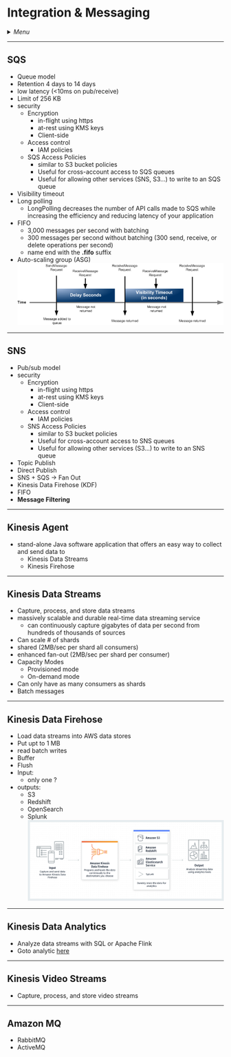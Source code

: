 # Integration & Messaging

<details>
 <summary><i>Menu</i></summary>

- [SQS](#sqs)
- [SNS](#sns)
- [Kinesis Data Agent](#kinesis-agent)
- [Kinesis Data Streams](#kinesis-data-streams)
- [Kinesis Data Firehose](#kinesis-data-firehose)
- [Kinesis Data Analytics](#kinesis-data-analytics)
- [Kinesis Video Streams](#kinesis-video-streams)
- [Amazon MQ](#amazon-mq)
</details>

---
## SQS
- Queue model
- Retention 4 days to 14 days
- low latency (<10ms on pub/receive)
- Limit of 256 KB
- security
  - Encryption
    - in-flight using https
    - at-rest using KMS keys
    - Client-side
  - Access control
    - IAM policies
  - SQS Access Policies
    - similar to S3 bucket policies
    - Useful for cross-account access to SQS queues
    - Useful for allowing other services (SNS, S3...) to write to an SQS queue
- Visibility timeout
- Long polling
  - LongPolling decreases the number of API calls made to SQS while increasing the efficiency and reducing latency of your application
- FIFO
  - 3,000 messages per second with batching
  - 300 messages per second without batching (300 send, receive, or delete operations per second)
  - name end with the __.fifo__ suffix
- Auto-scaling group (ASG)
![SQS delay](../../images/sqs-delay-queues-diagram.png)
---
## SNS
- Pub/sub model
- security
  - Encryption
    - in-flight using https
    - at-rest using KMS keys
    - Client-side
  - Access control
    - IAM policies
  - SNS Access Policies
    - similar to S3 bucket policies
    - Useful for cross-account access to SNS queues
    - Useful for allowing other services (S3...) to write to an SNS queue
- Topic Publish
- Direct Publish
- SNS + SQS -> Fan Out
- Kinesis Data Firehose (KDF)
- FIFO
- __Message Filtering__

---
## Kinesis Agent
- stand-alone Java software application that offers an easy way to collect and send data to
  - Kinesis Data Streams
  - Kinesis Firehose

---
## Kinesis Data Streams
- Capture, process, and store data streams
- massively scalable and durable real-time data streaming service
  - can continuously capture gigabytes of data per second from hundreds of thousands of sources
- Can scale # of shards
- shared (2MB/sec per shard all consumers)
- enhanced fan-out (2MB/sec per shard per consumer)
- Capacity Modes
  - Provisioned mode
  - On-demand mode
- Can only have as many consumers as shards
- Batch messages

---
## Kinesis Data Firehose
- Load data streams into AWS data stores
- Put upt to 1 MB
- read batch writes
- Buffer
- Flush
- Input:
  - only one ?
- outputs:
  - S3
  - Redshift
  - OpenSearch
  - Splunk
![KDF](../../images/Amazon-Kinesis-Data-Firehose.png)

---
## Kinesis Data Analytics
- Analyze data streams with SQL or Apache Flink
- Goto analytic [here](../data-analytics/README.md#kinesis-data-analytics)

---
## Kinesis Video Streams
- Capture, process, and store video streams

---
## Amazon MQ
- RabbitMQ
- ActiveMQ